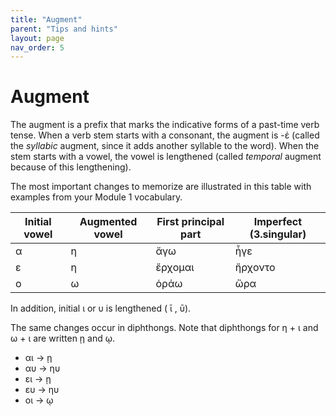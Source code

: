 ```yaml
---
title: "Augment"
parent: "Tips and hints"
layout: page
nav_order: 5
---
```


# Augment

The augment is a prefix that marks the indicative forms of a past-time verb tense. When a verb stem starts with a consonant, the augment is -ἐ (called the *syllabic* augment, since it adds another syllable to the word).  When the stem starts with a vowel, the vowel is lengthened (called *temporal* augment because of this lengthening). 

The most important changes to memorize are illustrated in this table with examples from your Module 1 vocabulary.


| Initial vowel | Augmented vowel | First principal part | Imperfect (3.singular) |
| --- | --- | --- | --- |
| α | η | ἄγω | ἦγε |
| ε | η | ἔρχομαι | ἤρχοντο |
| ο | ω | ὁράω | ὥρα | 
 

In addition, initial ι or υ is lengthened ( ῑ , ῡ).

The same changes occur in diphthongs.  Note that diphthongs for η + ι and ω + ι are written ῃ and ῳ.

- αι -> ῃ
- αυ -> ηυ
- ει -> ῃ
- ευ -> ηυ
- οι -> ῳ

